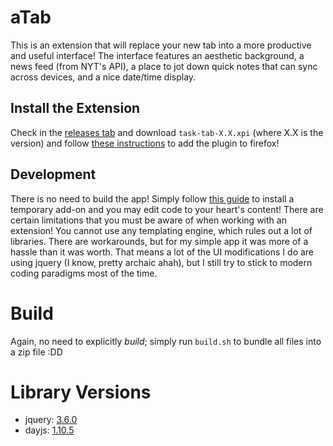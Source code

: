 # aTab

This is an extension that will replace your new tab into a more productive and useful interface! The interface features an aesthetic background, a news feed (from NYT's API), a place to jot down quick notes that can sync across devices, and a nice date/time display.

## Install the Extension

Check in the [releases tab](https://github.com/MichaelZhao21/task-tab/releases) and download `task-tab-X.X.xpi` (where X.X is the version) and follow [these instructions](https://extensionworkshop.com/documentation/publish/distribute-sideloading/) to add the plugin to firefox!

## Development

There is no need to build the app! Simply follow [this guide](https://extensionworkshop.com/documentation/develop/temporary-installation-in-firefox/) to install a temporary add-on and you may edit code to your heart's content! There are certain limitations that you must be aware of when working with an extension! You cannot use any templating engine, which rules out a lot of libraries. There are workarounds, but for my simple app it was more of a hassle than it was worth. That means a lot of the UI modifications I do are using jquery (I know, pretty archaic ahah), but I still try to stick to modern coding paradigms most of the time.

# Build

Again, no need to explicitly _build_; simply run `build.sh` to bundle all files into a zip file :DD

# Library Versions

- jquery: [3.6.0](https://github.com/jquery/jquery/releases/tag/3.6.0)
- dayjs: [1.10.5](https://github.com/iamkun/dayjs/releases/tag/v1.10.5)
